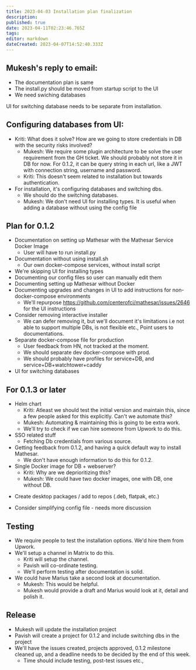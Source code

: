 ```yaml
---
title: 2023-04-03 Installation plan finalization
description: 
published: true
date: 2023-04-11T02:23:46.765Z
tags: 
editor: markdown
dateCreated: 2023-04-07T14:52:40.333Z
---
```


## Mukesh's reply to email:
* The documentation plan is same
* The install.py should be moved from startup script to the UI
* We need swiching databases

UI for switching database needs to be separate from installation.

## Configuring databases from UI:
* Kriti: What does it solve? How are we going to store credentials in DB with the security risks involved?
  - Mukesh: We require some plugin architecture to be solve the user requirement from the GH ticket. We should probably not store it in DB for now. For 0.1.2, it can be query string in each url, like a JWT with connection string, username and password.
  - Kriti: This doesn't seem related to installation but towards authentication.
* For installation, it's configuring databases and switching dbs.
  - We should do the switching databases.
  - Mukesh: We don't need UI for installing types. It is useful when adding a database without using the config file

## Plan for 0.1.2
* Documentation on setting up Mathesar with the Mathesar Service Docker Image
  - User will have to run install.py
* Documentation without using install.sh
  - Our own docker-compose services, without install script
* We're skipping UI for installing types
* Documenting our config files so user can manually edit them
* Documenting setting up Mathesar without Docker
* Documenting upgrades and changes in UI to add instructions for non-docker-compose environments
    - We'll repurpose https://github.com/centerofci/mathesar/issues/2646 for the UI instructions
* Consider removing interactive installer
  * We can defer removing it, but we'll document it's limitations i.e not able to support multiple DBs, is not flexible etc., Point users to documentations.
* Separate docker-compose file for production
  * User feedback from HN, not tracked at the moment.
  * We should separate dev docker-compose with prod.
  * We should probably have profiles for service+DB, and service+DB+watchtower+caddy
* UI for switching databases

## For 0.1.3 or later
* Helm chart
  * Kriti: Atleast we should test the initial version and maintain this, since a few people asked for this explicitly. Can't we automate this?
  * Mukesh: Automating & maintaining this is going to be extra work.
  * We'll try to check if we can hire someone from Upwork to do this.
* SSO related stuff
    - Fetching Db credentials from various source.
* Getting feedback from 0.1.2, and having a quick default way to install Mathesar.
  * We don't have enough information to do this for 0.1.2.
* Single Docker image for DB + webserver?
  * Kriti: Why are we deprioritizing this?
  * Mukesh: We could have two docker images, one with DB, one without DB.
- Create desktop packages / add to repos (.deb, flatpak, etc.)
* Consider simplifying config file - needs more discussion

## Testing
* We require people to test the installation options. We'd hire them from Upwork.
* We'll setup a channel in Matrix to do this.
  * Kriti will setup the channel.
  * Pavish will co-ordinate testing.
  * We'll perform testing after documentation is solid.
* We could have Marius take a second look at documentation.
  * Mukesh: This would be helpful.
  * Mukesh would provide a draft and Marius would look at it, detail and polish it.

## Release
* Mukesh will update the installation project
* Pavish will create a project for 0.1.2 and include switching dbs in the project
* We'll have the issues created, projects approved, 0.1.2 milestone cleaned up, and a deadline needs to be decided by the end of this week.
  * Time should include testing, post-test issues etc.,
